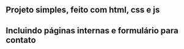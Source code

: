 ## Projeto simples, feito com html, css e js
## Incluindo páginas internas e formulário para contato
